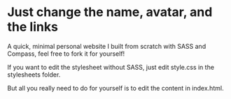 # Just change the name, avatar, and the links
A quick, minimal personal website I built from scratch with SASS and Compass, feel free to fork it for yourself!

If you want to edit the stylesheet without SASS, just edit style.css in the stylesheets folder.

But all you really need to do for yourself is to edit the content in index.html.
